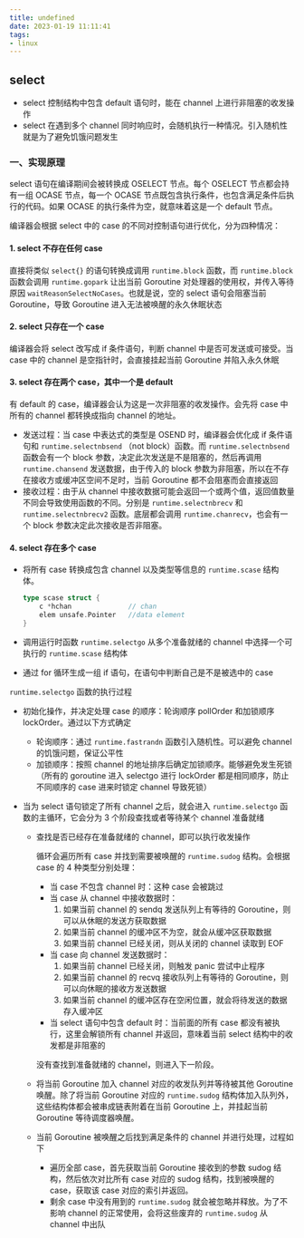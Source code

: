 ```yaml
---
title: undefined
date: 2023-01-19 11:11:41
tags:
- linux
---
```


## select

- select 控制结构中包含 default 语句时，能在 channel 上进行非阻塞的收发操作
- select 在遇到多个 channel 同时响应时，会随机执行一种情况。引入随机性就是为了避免饥饿问题发生

### 一、实现原理

select 语句在编译期间会被转换成 OSELECT 节点。每个 OSELECT 节点都会持有一组 OCASE 节点，每一个 OCASE 节点既包含执行条件，也包含满足条件后执行的代码。如果 OCASE 的执行条件为空，就意味着这是一个 default 节点。

编译器会根据 select 中的 case 的不同对控制语句进行优化，分为四种情况：

#### 1. select 不存在任何 case

直接将类似 `select{}` 的语句转换成调用 `runtime.block` 函数，而 `runtime.block` 函数会调用 `runtime.gopark` 让出当前 Goroutine 对处理器的使用权，并传入等待原因 `waitReasonSelectNoCases`。也就是说，空的 select 语句会阻塞当前 Goroutine，导致 Goroutine 进入无法被唤醒的永久休眠状态

#### 2. select 只存在一个 case

编译器会将 select 改写成 if 条件语句，判断 channel 中是否可发送或可接受。当 case 中的 channel 是空指针时，会直接挂起当前 Goroutine 并陷入永久休眠

#### 3. select 存在两个 case，其中一个是 default

有 default 的 case，编译器会认为这是一次非阻塞的收发操作。会先将 case 中所有的 channel 都转换成指向 channel 的地址。 

- 发送过程：当 case 中表达式的类型是 OSEND 时，编译器会优化成 if 条件语句和 `runtime.selectnbsend` （not block）函数。而 `runtime.selectnbsend` 函数会有一个 block 参数，决定此次发送是不是阻塞的，然后再调用 `runtime.chansend` 发送数据，由于传入的 block 参数为非阻塞，所以在不存在接收方或缓冲区空间不足时，当前 Goroutine 都不会阻塞而会直接返回
- 接收过程：由于从 channel 中接收数据可能会返回一个或两个值，返回值数量不同会导致使用函数的不同。分别是 `runtime.selectnbrecv` 和 `runtime.selectnbrecv2` 函数。底层都会调用 `runtime.chanrecv`，也会有一个 block 参数决定此次接收是否非阻塞。

#### 4. select 存在多个 case

- 将所有 case 转换成包含 channel 以及类型等信息的 `runtime.scase` 结构体。

    ```go
    type scase struct {
    	c *hchan              // chan
    	elem unsafe.Pointer   //data element 
    }
    ```

- 调用运行时函数 `runtime.selectgo` 从多个准备就绪的 channel 中选择一个可执行的 `runtime.scase` 结构体

- 通过 for 循环生成一组 if 语句，在语句中判断自己是不是被选中的 case

`runtime.selectgo` 函数的执行过程

- 初始化操作，并决定处理 case 的顺序：轮询顺序 pollOrder 和加锁顺序 lockOrder。通过以下方式确定

    - 轮询顺序：通过 `runtime.fastrandn` 函数引入随机性。可以避免 channel 的饥饿问题，保证公平性
    - 加锁顺序：按照 channel 的地址排序后确定加锁顺序。能够避免发生死锁（所有的 goroutine 进入 selectgo 进行 lockOrder 都是相同顺序，防止不同顺序的 case 进来时锁定 channel 导致死锁）

- 当为 select 语句锁定了所有 channel 之后，就会进入 `runtime.selectgo` 函数的主循环，它会分为 3 个阶段查找或者等待某个 channel 准备就绪

    - 查找是否已经存在准备就绪的 channel，即可以执行收发操作

        循环会遍历所有 case 并找到需要被唤醒的 `runtime.sudog` 结构。会根据 case 的 4 种类型分别处理：

        - 当 case 不包含 channel 时：这种 case 会被跳过
        - 当 case 从 channel 中接收数据时：
            1. 如果当前 channel 的 sendq 发送队列上有等待的 Goroutine，则可以从休眠的发送方获取数据
            2. 如果当前 channel 的缓冲区不为空，就会从缓冲区获取数据
            3. 如果当前 channel 已经关闭，则从关闭的 channel 读取到 EOF
        - 当 case 向 channel 发送数据时：
            1. 如果当前 channel 已经关闭，则触发 panic 尝试中止程序
            2. 如果当前 channel 的 recvq 接收队列上有等待的 Goroutine，则可以向休眠的接收方发送数据
            3. 如果当前 channel 的缓冲区存在空闲位置，就会将待发送的数据存入缓冲区
        - 当 select 语句中包含 default 时：当前面的所有 case 都没有被执行，这里会解锁所有 channel 并返回，意味着当前 select 结构中的收发都是非阻塞的

        没有查找到准备就绪的 channel，则进入下一阶段。

    - 将当前 Goroutine 加入 channel 对应的收发队列并等待被其他 Goroutine 唤醒。除了将当前 Goroutine 对应的 `runtime.sudog` 结构体加入队列外，这些结构体都会被串成链表附着在当前 Goroutine 上，并挂起当前 Goroutine 等待调度器唤醒。

    - 当前 Goroutine 被唤醒之后找到满足条件的 channel 并进行处理，过程如下

        - 遍历全部 case，首先获取当前 Goroutine 接收到的参数 sudog 结构，然后依次对比所有 case 对应的 sudog 结构，找到被唤醒的 case，获取该 case 对应的索引并返回。
        - 剩余 case 中没有用到的 `runtime.sudog` 就会被忽略并释放。为了不影响 channel 的正常使用，会将这些废弃的 `runtime.sudog` 从 channel 中出队